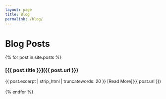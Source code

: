 ```yaml
---
layout: page
title: Blog
permalink: /blog/
---
```


# Blog Posts

{% for post in site.posts %}
### [{{ post.title }}]({{ post.url }})
{{ post.excerpt | strip_html | truncatewords: 20 }}
[Read More]({{ post.url }})
<br><br>
{% endfor %}
